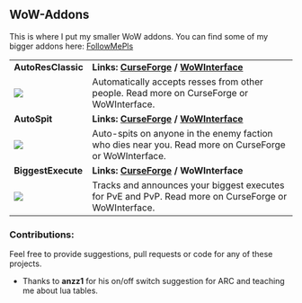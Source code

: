## WoW-Addons
This is where I put my smaller WoW addons. You can find some of my bigger addons here: [FollowMePls](https://github.com/techiew/FollowMePls)

<table>
 <tr>
  <td><b>AutoResClassic</b></td>
  <td><b>Links: <a href="https://www.curseforge.com/wow/addons/autoresclassic">CurseForge</a> / <a href="https://www.wowinterface.com/downloads/info25526-AutoResClassic.html">WoWInterface</a></b></td>
 </tr>
 <tr>
  <td><img align="top" src="https://github.com/techiew/WoW-Addons/blob/master/AutoResClassic/AutoResClassic%20icon.jpg"/></td>
  <td>Automatically accepts resses from other people. Read more on CurseForge or WoWInterface.</td>
 </tr>
 
 <tr>
  <td><b>AutoSpit</b></td>
  <td><b>Links: <a href="https://www.curseforge.com/wow/addons/autospit">CurseForge</a> / <a href="https://www.wowinterface.com/downloads/info25528-AutoSpit.html">WoWInterface</a></b></td>
 </tr>
 <tr>
  <td><img align="top" src="https://github.com/techiew/WoW-Addons/blob/master/AutoSpit/AutoSpit%20icon.jpg"/></td>
  <td>Auto-spits on anyone in the enemy faction who dies near you. Read more on CurseForge or WoWInterface.</td>
 </tr>

 <tr>
  <td><b>BiggestExecute</b></td>
  <td><b>Links: <a href="https://www.curseforge.com/wow/addons/biggestexecute">CurseForge</a> / WoWInterface</b></td>
 </tr>
 <tr>
  <td><img align="top" src="https://github.com/techiew/WoW-Addons/blob/master/BiggestExecute/BiggestExecute%20icon.png"/></td>
  <td>Tracks and announces your biggest executes for PvE and PvP. Read more on CurseForge or WoWInterface.</td>
 </tr>
</table>

### Contributions:
Feel free to provide suggestions, pull requests or code for any of these projects.

- Thanks to **anzz1** for his on/off switch suggestion for ARC and teaching me about lua tables.
